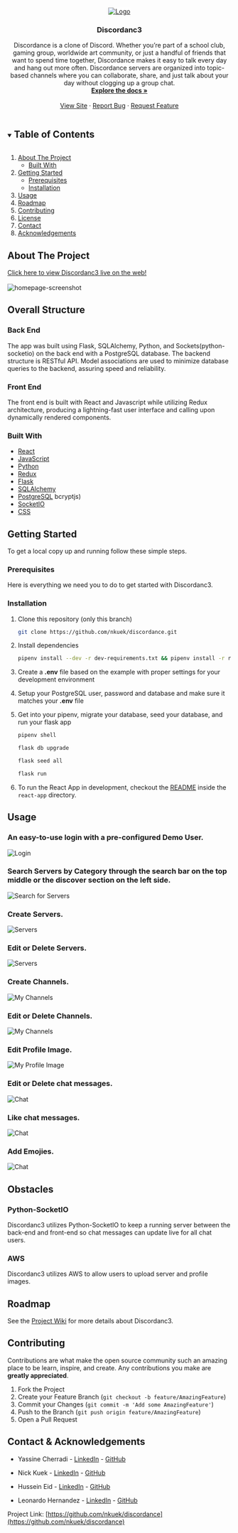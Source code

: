 
<!-- PROJECT SHIELDS -->
<!--
*** I'm using markdown "reference style" links for readability.
*** Reference links are enclosed in brackets [ ] instead of parentheses ( ).
*** See the bottom of this document for the declaration of the reference variables
*** for contributors-url, forks-url, etc. This is an optional, concise syntax you may use.
*** https://www.markdownguide.org/basic-syntax/#reference-style-links
-->



<!-- PROJECT LOGO -->
<br />
<p align="center">
  <a href="https://discordanc3.herokuapp.com/discover">
    <img src="./site-images/logo.png" alt="Logo" style="background-color:white">
  </a>

  <h3 align="center">Discordanc3</h3>

  <p align="center">
    Discordance is a clone of Discord. Whether you’re part of a school club, gaming group, worldwide art community, or just a handful of friends that want to spend time together, Discordance makes it easy to talk every day and hang out more often. Discordance servers are organized into topic-based channels where you can collaborate, share, and just talk about your day without clogging up a group chat.
    <br />
    <a href="https://github.com/nkuek/discordance"><strong>Explore the docs »</strong></a>
    <br />
    <br />
    <a href="hhttps://discordanc3.herokuapp.com/discover">View Site</a>
    ·
    <a href="https://github.com/nkuek/discordance/issues">Report Bug</a>
    ·
    <a href="https://github.com/nkuek/discordance/issues">Request Feature</a>
  </p>
</p>



<!-- TABLE OF CONTENTS -->
<details open="open">
  <summary><h2 style="display: inline-block">Table of Contents</h2></summary>
  <ol>
    <li>
      <a href="#about-the-project">About The Project</a>
      <ul>
        <li><a href="#built-with">Built With</a></li>
      </ul>
    </li>
    <li>
      <a href="#getting-started">Getting Started</a>
      <ul>
        <li><a href="#prerequisites">Prerequisites</a></li>
        <li><a href="#installation">Installation</a></li>
      </ul>
    </li>
    <li><a href="#usage">Usage</a></li>
    <li><a href="#roadmap">Roadmap</a></li>
    <li><a href="#contributing">Contributing</a></li>
    <li><a href="#license">License</a></li>
    <li><a href="#contact">Contact</a></li>
    <li><a href="#acknowledgements">Acknowledgements</a></li>
  </ol>
</details>



<!-- ABOUT THE PROJECT -->
## About The Project

[Click here to view Discordanc3 live on the web!](https://discordanc3.herokuapp.com/discover)
<br>
</br>
![homepage-screenshot](site-images/homepage.png)

## Overall Structure

### Back End
The app was built using Flask, SQLAlchemy, Python, and Sockets(python-socketio) on the back end with a PostgreSQL database. The backend structure is RESTful API. Model associations are used to minimize database queries to the backend, assuring speed and reliability.

### Front End
The front end is built with React and Javascript while utilizing Redux architecture, producing a lightning-fast user interface and calling upon dynamically rendered components.

### Built With

* [React](https://reactjs.org/)
* [JavaScript](https://www.javascript.com/)
* [Python](https://docs.python.org/3/)
* [Redux](https://redux.js.org/)
* [Flask](https://flask.palletsprojects.com/en/1.1.x/)
* [SQLAlchemy](https://flask-sqlalchemy.palletsprojects.com/en/2.x/)
* [PostgreSQL](https://www.postgresql.org/docs/current/)
bcryptjs)
* [SocketIO](https://python-socketio.readthedocs.io/en/latest/)
* [CSS](http://www.css3.info/)

<!-- GETTING STARTED -->
## Getting Started

To get a local copy up and running follow these simple steps.

### Prerequisites

Here is everything we need you to do to get started with Discordanc3.

### Installation

1. Clone this repository (only this branch)

   ```bash
   git clone https://github.com/nkuek/discordance.git
   ```

2. Install dependencies

      ```bash
      pipenv install --dev -r dev-requirements.txt && pipenv install -r requirements.txt
      ```

3. Create a **.env** file based on the example with proper settings for your
   development environment
4. Setup your PostgreSQL user, password and database and make sure it matches your **.env** file

5. Get into your pipenv, migrate your database, seed your database, and run your flask app

   ```bash
   pipenv shell
   ```

   ```bash
   flask db upgrade
   ```

   ```bash
   flask seed all
   ```

   ```bash
   flask run
   ```

6. To run the React App in development, checkout the [README](./react-app/README.md) inside the `react-app` directory.


<!-- USAGE EXAMPLES -->
## Usage
### An easy-to-use login with a pre-configured Demo User.
![Login](site-images/login.png)
### Search Servers by Category through the search bar on the top middle or the discover section on the left side.
![Search for Servers](site-images/category.png)
### Create Servers.
![Servers](site-images/createServer.png)
### Edit or Delete Servers.
![Servers](site-images/editServers.png)
### Create Channels.
![My Channels](site-images/channelCreation.png)
### Edit or Delete Channels.
![My Channels](site-images/editChannel.png)
### Edit Profile Image.
![My Profile Image](site-images/editProfileImage.png)
### Edit or Delete chat messages.
![Chat](site-images/editChat.png)
### Like chat messages.
![Chat](site-images/likeChat.png)
### Add Emojies.
![Chat](site-images/emojies.png)


## Obstacles

### Python-SocketIO
Discordanc3 utilizes Python-SocketIO to keep a running server between the back-end and front-end so chat messages can update live for all chat users.

### AWS
Discordanc3 utilizes AWS to allow users to upload server and profile images.

<!-- ROADMAP -->
## Roadmap

See the [Project Wiki](https://github.com/nkuek/discordance/wiki) for more details about Discordanc3.

<!-- CONTRIBUTING -->
## Contributing

Contributions are what make the open source community such an amazing place to be learn, inspire, and create. Any contributions you make are **greatly appreciated**.

1. Fork the Project
2. Create your Feature Branch (`git checkout -b feature/AmazingFeature`)
3. Commit your Changes (`git commit -m 'Add some AmazingFeature'`)
4. Push to the Branch (`git push origin feature/AmazingFeature`)
5. Open a Pull Request



<!-- CONTACT -->
## Contact & Acknowledgements


* Yassine Cherradi - [LinkedIn](https://www.linkedin.com/in/yassine-cherradi-035784101/) - [GitHub](https://github.com/ycherradi)

* Nick Kuek - [LinkedIn]() - [GitHub](https://github.com/nkuek)

* Hussein Eid - [LinkedIn]() - [GitHub](https://github.com/husseineid-mocha)

* Leonardo Hernandez - [LinkedIn]() - [GitHub](https://github.com/leoworkcp)


Project Link: [https://github.com/nkuek/discordance](https://github.com/nkuek/discordance)


<!-- ACKNOWLEDGEMENTS -->

<!-- test -->

